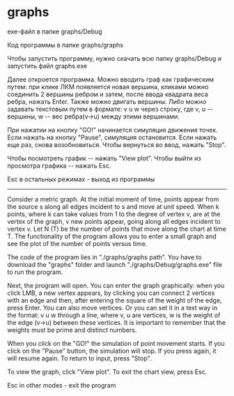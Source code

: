 # graphs

exe-файл в папке graphs/Debug

Код программы в папке graphs/graphs

Чтобы запустить программу, нужно скачать всю папку graphs/Debug и запустить файл graphs.exe

Далее откроется программа. Можно вводить граф как графическим путем: при клике ЛКМ появляется новая вершина, кликами можно соединить 2 вершины ребром и затем, после ввода квадрата веса ребра, нажать Enter. Также можно двигать вершины. Либо можно задавать текстовым путем в формате: v u w через строку, где v, u -- вершины, w -- вес ребра(v->u) между этими вершинами. 

При нажатии на кнопку "GO!" начинается симуляция движения точек. Если нажать на кнопку "Pause", симуляция остановится. Если нажать еще раз, снова возобновиться. Чтобы вернуться во ввод, нажать "Stop".

Чтобы посмотреть график -- нажать "View plot". Чтобы выйти из просмотра графика -- нажать Esc.

Esc в остальных режимах - выход из программы

_____________________________________________________________________________________

Consider a metric graph. At the initial moment of time, points appear from the source s along all edges incident to s and move at unit speed. When k points, where k can take values from 1 to the degree of vertex v, are at the vertex of the graph, v new points appear, going along all edges incident to vertex v. Let N (T) be the number of points that move along the chart at time T. The functionality of the program allows you to enter a small graph and see the plot of the number of points versus time.

The code of the program lies in "./graphs/graphs path". You have to download the "graphs" folder and launch "./graphs/Debug/graphs.exe" file to run the program.

Next, the program will open. You can enter the graph graphically: when you click LMB, a new vertex appears, by clicking you can connect 2 vertices with an edge and then, after entering the square of the weight of the edge, press Enter. You can also move vertices. Or you can set it in a text way in the format: v u w through a line, where v, u are vertices, w is the weight of the edge (v->u) between these vertices. It is important to remember that the weights must be prime and distinct numbers.

When you click on the "GO!" the simulation of point movement starts. If you click on the "Pause" button, the simulation will stop. If you press again, it will resume again. To return to input, press "Stop".

To view the graph, click "View plot". To exit the chart view, press Esc.

Esc in other modes - exit the program
